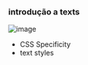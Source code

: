 ### introdução a texts
![image](https://github.com/user-attachments/assets/53b84497-f690-4c0f-8f0c-d5921a5f7146)
* CSS Specificity
* text styles 
